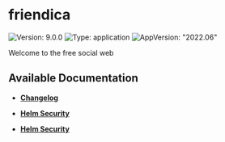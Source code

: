 # friendica

![Version: 9.0.0](https://img.shields.io/badge/Version-9.0.0-informational?style=flat-square) ![Type: application](https://img.shields.io/badge/Type-application-informational?style=flat-square) ![AppVersion: "2022.06"](https://img.shields.io/badge/AppVersion-"2022.06"-informational?style=flat-square)

Welcome to the free social web

## Available Documentation

- [**Changelog**](CHANGELOG)

- [**Helm Security**](container-security)

- [**Helm Security**](helm-security)

